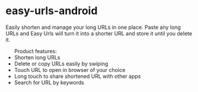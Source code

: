 # easy-urls-android
Easily shorten and manage your long URLs in one place. Paste any long URLs and Easy Urls will turn it into a shorter URL and store it until you delete it.

<ul> Product features:
  <li> Shorten long URLs </li>
  <li> Delete or copy URLs easily by swiping </li>
<li>Touch URL to open in browser of your choice </li>
<li>Long touch to share shortened URL with other apps </li>
<li>Search for URL by keywords </li>
</ul>
